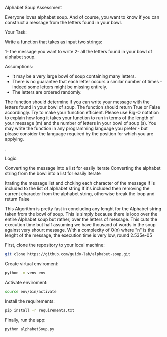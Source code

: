 Alphabet Soup Assessment

Everyone loves alphabet soup. And of course, you want to know if you can construct a message from the letters found in your bowl. 

Your Task: 

Write a function that takes as input two strings:

1- the message you want to write
2- all the letters found in your bowl of alphabet soup.

Assumptions:
- It may be a very large bowl of soup containing many letters.
- There is no guarantee that each letter occurs a similar number of times - indeed some letters might be missing entirely.
- The letters are ordered randomly.

The function should determine if you can write your message with the letters found in your bowl of soup. The function should return True or False accordingly. Try to make your function efficient.  Please use Big-O notation to explain how long it takes your function to run in terms of the length of your message (m) and the number of letters in your bowl of soup (s). You may write the function in any programming language you prefer - but please consider the language required by the position for which you are applying.
 
.

Logic:

Converting the message into a list for easily iterate
Converting the alphabet string from the bowl into a list for easily iterate

Itrating the message list and chcking each character of the message if is included to the list of alphabet string
If it's included then removing the current character from the alphabet string, otherwise break the loop and return False

This Algorithm is pretty fast in concluding any lenght for the Alphabet string taken from the bowl of soup. This is 
simply because there is loop over the entire Alphabet soup but rather, over the letters of message. 
This cuts the execution time but half assuming we have thousand of words in the soup against very shourt message.
With a complexity of O(n) where "n" is the lenght of the message,  the execution time is very low, round 2.535e-05

First, clone the repository to your local machine:

```bash
git clone https://github.com/guido-lab/alphabet-soup.git
```

Create virtual enviroment:

```bash
python -m venv env
```

Activate enviroment:

```bash
source env/bin/activate
```

Install the requirements:

```bash
pip install -r requirements.txt
```

Finally, run the app:

```bash
python alphabetSoup.py
```